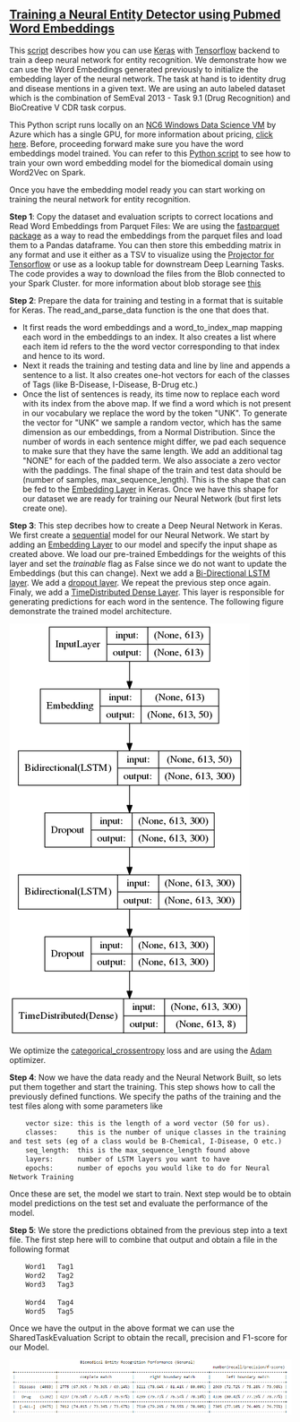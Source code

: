 ## [Training a Neural Entity Detector using Pubmed Word Embeddings](3_Train_Neural_Entity_Extractor_GPU.py)
This [script](3_Train_Neural_Entity_Extractor_GPU.py) describes how you can use [Keras](https://keras.io/) with [Tensorflow](https://www.tensorflow.org/) backend to train a deep neural network for entity recognition. We demonstrate how we can use the Word Embeddings generated previously to initialize the embedding layer of the neural network. The task at hand is to identity drug and disease mentions in a given text. We are using an auto labeled dataset which is the combination of SemEval 2013 - Task 9.1 (Drug Recognition) and BioCreative V CDR task corpus.


This Python script runs locally on an [NC6 Windows Data Science VM](https://docs.microsoft.com/en-us/azure/machine-learning/machine-learning-data-science-linux-dsvm-intro) by Azure which has a single GPU, for more information about pricing, [click here](https://azure.microsoft.com/en-us/pricing/details/virtual-machines/series/#n-series).
Before, proceeding forward make sure you have the word embeddings model trained. You can refer to this [Python script](../01_FeatureEngineering/2_Train_Word2Vec_Model_Spark.py)
to see how to train your own word embedding model for the biomedical domain using Word2Vec on Spark.

Once you have the embedding model ready you can start working on training the neural network for entity recognition.

**Step 1**: Copy the dataset and evaluation scripts to correct locations and Read Word Embeddings from Parquet Files:
We are using the [fastparquet package](https://pypi.python.org/pypi/fastparquet) as a way to read the embeddings from the parquet files and load them to a Pandas dataframe. You can then store this embedding matrix 
in any format and use it either as a TSV to visualize using the [Projector for Tensorflow](http://projector.tensorflow.org/) or use as a lookup table for downstream Deep Learning Tasks. The code provides a way to download the files from the Blob connected to your Spark Cluster.
for more information about blob storage see [this](https://docs.microsoft.com/en-us/azure/storage/storage-dotnet-how-to-use-blobs)

**Step 2**: Prepare the data for training and testing in a format that is suitable for Keras. The read_and_parse_data function is the one that does that.
 - It first reads the word embeddings and a word_to_index_map mapping each word in the embeddings to an index. It also creates a list where each item id refers to the the word vector corresponding to that index and hence to its word.
 - Next it reads the training and testing data and line by line and appends a sentence to a list. It also creates one-hot vectors for each of the classes of Tags (like B-Disease, I-Disease, B-Drug etc.)
 - Once the list of sentences is ready, its time now to replace each word with its index from the above map. If we find a word which is not present in our vocabulary we replace the word by the token "UNK".
 To generate the vector for "UNK" we sample a random vector, which has the same dimension as our embeddings, from a Normal Distribution. Since the number of words in each sentence might differ, we pad each sequence 
 to make sure that they have the same length. We add an additional tag "NONE" for each of the padded term. We also associate a zero vector with the paddings. The final shape of the train and test data should be 
 (number of samples, max_sequence_length). This is the shape that can be fed to the [Embedding Layer](https://keras.io/layers/embeddings/) in Keras. Once we have this shape for our dataset we are ready for training 
 our Neural Network (but first lets create one).
 
 
 **Step 3**: This step decribes how to create a Deep Neural Network in Keras. We first create a [sequential](https://keras.io/getting-started/sequential-model-guide/) model for our Neural Network.
 We start by adding an [Embedding Layer](https://keras.io/layers/embeddings/) to our model and specify the input shape as created above. We load our pre-trained Embeddings for the weights of this layer and set the *trainable* flag as False since we do not want 
 to update the Embeddings (but this can change). Next we add a [Bi-Directional LSTM layer](https://keras.io/layers/wrappers/#bidirectional). We add a [dropout layer](https://keras.io/layers/core/#dropout). 
 We repeat the previous step once again. Finaly, we add a [TimeDistributed Dense Layer](https://keras.io/layers/wrappers/#timedistributed). This layer is responsible for generating predictions for each word in the sentence.
 The following figure demonstrate the trained model architecture.        
        
![LSTM model](../../../Images/d-a-d-model.png)

We optimize the [categorical_crossentropy](https://keras.io/losses/#categorical_crossentropy) loss and are using the [Adam](https://keras.io/optimizers/#adam) optimizer.

**Step 4**: Now we have the data ready and the Neural Network Built, so lets put them together and start the training. This step shows how to call the previously 
defined functions. We specify the paths of the training and the test files along with some parameters like 

        vector size: this is the length of a word vector (50 for us).
        classes:     this is the number of unique classes in the training and test sets (eg of a class would be B-Chemical, I-Disease, O etc.)
        seq_length:  this is the max_sequence_length found above
        layers:      number of LSTM layers you want to have
        epochs:      number of epochs you would like to do for Neural Network Training

Once these are set, the model we start to train. Next step would be to obtain model predictions on the test set and evaluate the performance of the model.

**Step 5**: We store the predictions obtained from the previous step into a text file. The first step here will to combine that output and obtain a file in the 
following format

        Word1   Tag1
        Word2   Tag2
        Word3   Tag3

        Word4   Tag4
        Word5   Tag5

Once we have the output in the above format we can use the SharedTaskEvaluation Script to obtain the recall, precision and F1-score for our Model.

![Sample Evaluation](../../../Images/evaluation-sample.png)




